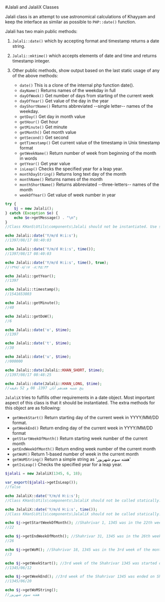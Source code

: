 #Jalali and JalaliX Classes

Jalali class is an attempt to use astronomical calculations of Khayyam and keep the interface 
as similar as possible to `PHP::date()` function.

Jalali has two main public methods:
1. `Jalali::date()` which by accepting format and timestamp returns a date string.

1. `Jalali::mktime()` which accepts elements of date and time and returns timestamp integer.
 
1. Other public methods, show output based on the last static usage of any of the above methods:
   + `date()` This is a clone of the internal php function date(). 
   + `dayName()` Returns names of the weekday in full 
   + `dayOfWeek()` Get number of days from starting of the current week 
   + `dayOfYear()` Get value of the day in the year 
   + `dayShortName()` Returns abbreviated --single letter-- names of the weekday. 
   + `getDay()` Get day in month value 
   + `getHour()` Get hour 
   + `getMinute()` Get minute 
   + `getMonth()` Get month value 
   + `getSecond()` Get second 
   + `getTimestamp()` Get current value of the timestamp in Unix timestamp format 
   + `getWeekName()` Return number of week from beginning of the month in words 
   + `getYear()` Get year value 
   + `isLeap()` Checks the specified year for a leap year. 
   + `monthDayString()` Returns long text day of the month 
   + `monthName()` Returns names of the month 
   + `monthShortName()` Returns abbreviated --three-letters-- names of the month 
   + `weekOfYear()`  Get value of week number in year 

```php
try {
    $j = new Jalali();
} catch (Exception $e) {
    echo $e->getMessage() . "\n";
}
//Class KHanS\Utils\components\Jalali should not be instantiated. Use static methods only.

echo Jalali::date('Y/m/d H:i:s');
//1397/08/17 08:40:03

echo Jalali::date('Y/m/d H:i:s', time());
//1397/08/17 08:40:03

echo Jalali::date('Y/m/d H:i:s', time(), true);
//۱۳۹۷/۰۸/۱۷ ۰۸:۴۵:۳۳

echo Jalali::getYear();
//1397

echo Jalali::timestamp();
//1541653803

echo Jalali::getMinute();
//40

echo Jalali::getDoW();
//6

echo Jalali::date('o', $time);
//1397

echo Jalali::date('t', $time);
//30

echo Jalali::date('u', $time);
//000000

echo Jalali::date(Jalali::KHAN_SHORT, $time);
//1397/08/17 08:48:25

echo Jalali::date(Jalali::KHAN_LONG, $time);
//پنج شنبه هفدهم آبان 1397، 08 و 52 دقیقه
```

`JalaliX` tries to fulfills other requirements in a date object. 
Most important aspect of this class is that it should be instantiated.
The extra methods for this object are as following:
 + `getWeekStart()` Return starting day of the current week in YYYY/MM/DD format.
 + `getWeekEnd()` Return ending day of the current week in YYYY/MM/DD format
 + `getStartWeekOfMonth()` Return starting week number of the current month
 + `getEndWeekOfMonth()` Return ending week number of the current month
 + `getWoM()` Return 1-based number of week in the current month
 + `getWoMString()` Return a simple string as 'هفته سوم شهریور'
 + `getIsLeap()` Checks the specified year for a leap year.
 
```php
$jalali = new JalaliX(1345, 6, 18);

var_export($jalali->getIsLeap());
//false

echo JalaliX::date('Y/m/d H:i:s');
//Class KHanS\Utils\components\JalaliX should not be called statically. use parent class Jalali.

echo JalaliX::date('Y/m/d H:i:s', time());
//Class KHanS\Utils\components\JalaliX should not be called statically. use parent class Jalali

echo $j->getStartWeekOfMonth(); //Shahrivar 1, 1345 was in the 22th week of the year .
//22

echo $j->getEndWeekOfMonth(); //Shahrivar 31, 1345 was in the 26th week of the year.
//26

echo $j->getWoM(); //Shahrivar 18, 1345 was in the 3rd week of the month.
//3

echo $j->getWeekStart(); //3rd week of the Shahrivar 1345 was started on Sharivar 12th.
//1345/06/12

echo $j->getWeekEnd(); //3rd week of the Shahrivar 1345 was ended on Shahrivar 20th.
//1345/06/20

echo $j->getWoMString();
//هفته سوم شهریور
```